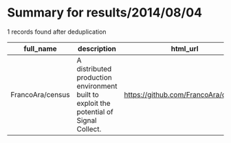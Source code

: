 
# Summary for results/2014/08/04
    
1 records found after deduplication

| full_name | description | html_url | matched_list | matched_count | pushed_at | size | stargazers_count | language | forks_count | vul_ids |
|------------------|----------------------------------------------------------------------------------------|-------------------------------------|----------------|-----------------|---------------------------|--------|--------------------|------------|---------------|-----------|
| FrancoAra/census | A distributed production environment built to exploit the potential of Signal Collect. | https://github.com/FrancoAra/census | ['exploit'] | 1 | 2014-08-04 19:05:16+00:00 | 7436 | 4 | Scala | 2 | [] |
